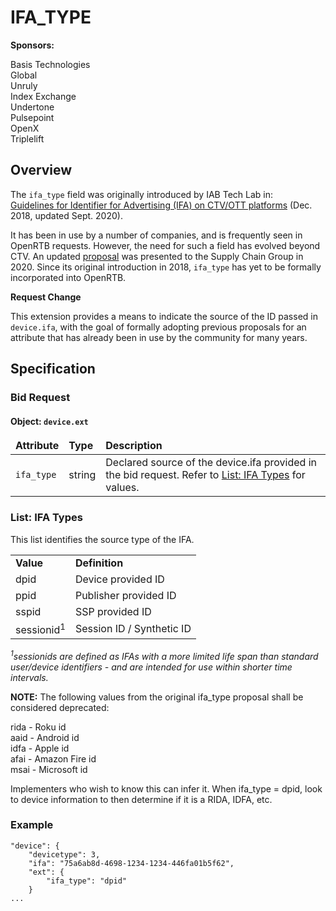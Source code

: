 # IFA_TYPE
**Sponsors:** 

Basis Technologies<br />
Global<br />
Unruly<br />
Index Exchange<br />
Undertone<br />
Pulsepoint<br />
OpenX<br />
Triplelift<br />


## Overview
The `ifa_type` field was originally introduced by IAB Tech Lab in:<br />
[Guidelines for Identifier for Advertising (IFA) on CTV/OTT platforms](https://iabtechlab.com/wp-content/uploads/2018/12/OTT-IFA-guidelines.final_Dec2018.pdf)
(Dec. 2018, updated Sept. 2020).

It has been in use by a number of companies, and is frequently seen in OpenRTB requests. However, the need for such a field has evolved beyond CTV. 
An updated [proposal](https://docs.google.com/document/d/1ko5l88-sS-7HC7TZJW_BwvCAk9f7gzLsFXRp1QjHimM/edit) was presented to the Supply Chain Group in 2020. Since its original introduction in 2018, `ifa_type` has yet to be formally incorporated into OpenRTB. 

**Request Change**

This extension provides a means to indicate the source of the ID passed in `device.ifa`, with the goal of formally adopting previous proposals for an attribute that has already been in use by the community for many years.

## Specification
### Bid Request
#### Object: `device.ext` <a name="object_deviceext"></a>
<table>
  <thead>
    <tr>
      <td>
        <strong>Attribute</strong>
      </td>
      <td>
        <strong>Type</strong>
      </td>
      <td>
        <strong>Description</strong>
      </td>
    </tr>
  </thead>
  <tbody>
    <tr>
      <td>
        <code>ifa_type</code>
      </td>
      <td>
        string
      </td>
      <td>
        Declared source of the device.ifa provided in the bid request. Refer to <a href="">List: IFA Types</a> for values.
      </td>
    </tr>
  </tbody>
</table>

### List:  IFA Types <a name="list_ifatypes"></a>

This list identifies the source type of the IFA.

<table>
  <tr>
    <td><strong>Value</strong></td>
    <td><strong>Definition</strong></td>
  </tr>
  <tr>
    <td>dpid</td>
    <td>Device provided ID</td>
  </tr>
  <tr>
    <td>ppid</td>
    <td>Publisher provided ID</td>
  </tr>
  <tr>
    <td>sspid</td>
    <td>SSP provided ID</td>
  </tr>
  <tr>
    <td>sessionid<sup>1</sup></td>
    <td>Session ID / Synthetic ID</td>
  </tr>
</table>

*<sup>1</sup>sessionids are defined as IFAs with a more limited life span than standard user/device identifiers - and are intended for use within shorter time intervals.*

**NOTE:** The following values from the original ifa_type proposal shall be considered deprecated:

rida - Roku id<br />
aaid - Android id<br />
idfa - Apple id<br />
afai - Amazon Fire id<br />
msai - Microsoft id

Implementers who wish to know this can infer it. When ifa_type = dpid, look to device information to then determine if it is a RIDA, IDFA, etc.

### Example
```
"device": {
	"devicetype": 3,
	"ifa": "75a6ab8d-4698-1234-1234-446fa01b5f62",
	"ext": {
    	"ifa_type": "dpid"
	}
...
```

